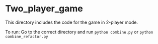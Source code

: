 
# Two_player_game

This directory includes the code for the game in 2-player mode. 

To run: 
Go to the correct directory and run `python combine.py` or `python combine_refactor.py`
